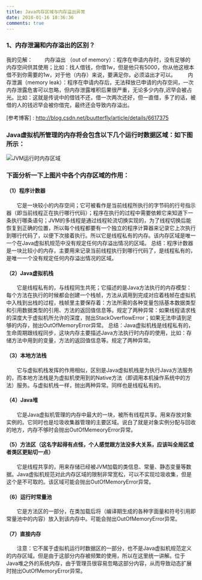```yaml
---
title: Java内存区域与内存溢出异常
date: 2018-01-16 18:36:36
comments: true
---
```


### 1、内存泄漏和内存溢出的区别？
我的见解：
&emsp;&emsp;内存溢出 （out of memory）：程序在申请内存时，没有足够的内存空间供其使用；比如：找人借钱，你借1w，但是他只有5000，你从他这根本借不到你需要的1w，对于他（内存）来说，要满足你，必须溢出才可以。
&emsp;&emsp;内存泄漏（memory leak）：程序在申请内存后，无法释放已申请的内存空间，一次内存泄露危害可以忽略，但内存泄露堆积后果很严重，无论多少内存,迟早会被占光。比如：这就是传说中的借钱不还，借一次两次还好，但一直借，多了的话，被借的人的钱迟早会被你借完，最终还会导致内存溢出。

[参考博客] : http://blog.csdn.net/buutterfly/article/details/6617375

### Java虚拟机所管理的内存将会包含以下几个运行时数据区域：如下图所示：
![JVM运行时内存区域](/upload_image/java01.png "JVM运行时内存区域")

### 下面分析一下上图片中各个内存区域的作用：
#### （1）程序计数器
&emsp;&emsp;它是一块较小的内存空间；它可被看作是当前线程所执行的字节码的行号指示器（即当前线程正在执行哪行代码）；程序在执行的过程中需要依赖它来知道下一条执行哪条语句；JVM的多线程是通过线程轮流切换实现的，为了线程切换后能恢复到正确的位置，所以每个线程都要有一个独立的程序计算器来记录它上次执行到哪行代码了，以便下次接着执行。所以它是线程私有的内存。该内存区域是唯一一个在Java虚拟机规范中没有规定任何内存溢出情况的区域。
总结：程序计数器是一块比较小的内存，主要用来记录当前线程执行到哪行代码了，是线程私有的，是唯一一个没有规定任何内存溢出情况的区域。
#### （2）Java虚拟机栈
&emsp;&emsp;它是线程私有的，与线程同生共死；它描述的是Java方法执行的内存模型：每个方法在执行的时候都会创建一个栈帧，方法从调用到完成对应着栈帧在虚拟机中入栈到出栈的过程，栈帧里主要保存着：方法所需的各种变量包括基本数据类型和引用数据类型的引用、方法的返回值信息等。规定了两种异常：如果线程请求栈的深度大于虚拟机所允许的深度，抛出StackOverflowError；如果无法申请到足够的内存，抛出OutOfMemoryError异常。
总结：Java虚拟机栈是线程私有的，生命周期跟线程同步，这块内存主要描述Java方法执行时内存的使用，比如：存储方法中用到的变量，方法的返回值信息等。规定了两种异常。
#### （3）本地方法栈
&emsp;&emsp;它与虚拟机栈发挥的作用相似，区别是Java虚拟机栈是为执行Java方法服务的，而本地方法栈是为虚拟机使用到的Native方法（即调用本机操作系统中的方法）服务。与虚拟机栈一样，抛出两种异常。同样也是线程私有的。
#### （4）Java堆
&emsp;&emsp;它是Java虚拟机管理的内存中最大的一块，被所有线程共享。用来存放对象实例的。它同时也是垃圾收集器管理的主要区域。说白了就是对象实例分配与回收的地方，内存不够时会抛出OutOfMemeoryError异常。
#### （5）方法区（这名字起得有点怪，个人感觉跟方法没多大关系，应该叫全局区或者类区更贴切一点）
&emsp;&emsp;它是线程共享的，用来存储已经被JVM加载的类信息、常量、静态变量等数据。Java虚拟机规范对此内存区域的限制非常宽松，可以不实现垃圾收集，但是这个是不可取的。该区域可能会抛出OutOfMemoryError异常。
#### （6）运行时常量池
&emsp;&emsp;它是方法区的一部分，在类加载后将（编译期生成的各种字面量和符号引用即常量池中的内容）放入到该内存中。可能会抛出OutOfMemoryError异常。
#### （7）直接内存
&emsp;&emsp;注意：它不属于虚拟机运行时数据区的一部分，也不是Java虚拟机规范定义的内存区域。但是由于这部分内存被频繁的使用，所以在这里统一讲解。位于Java堆之外的系统内存，由于管理员很容易忽略这部分内容，从而导致动态扩展时抛出OutOfMemoryError异常。



